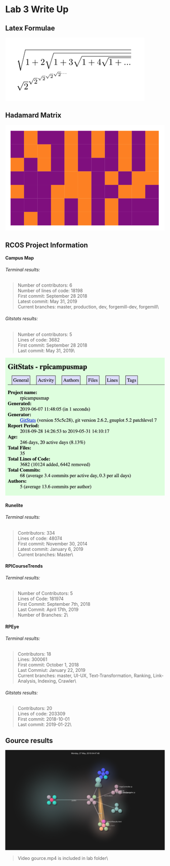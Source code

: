 # Lab 3 Write Up

## Latex Formulae
![photo of equations in latex](latex_squares.png)

## Hadamard Matrix
![photo of matrix in latex](matrix.png)

## RCOS Project Information 
#### Campus Map

###### Terminal results: 
> Number of contributors: 6\
> Number of lines of code: 18198\
> First commit: September 28 2018\
> Latest commit: May 31, 2019\
> Current branches: master, production, dev, forgemill-dev, forgemill\

###### Gitstats results:
> Number of contributors: 5\
> Lines of code: 3682\
> First commit: September 28 2018\
> Last commit: May 31, 2019\

![photo of gitstat result](gitstat.png)

#### Runelite

###### Terminal results:
> Contributors: 334\
> Lines of code: 48074\
> First commit: November 30, 2014\
> Latest commit: January 6, 2019\
> Current branches: Master\

#### RPICourseTrends

###### Terminal results:
> Number of Contributors: 5\
> Lines of Code: 181974\
> First Commit: September 7th, 2018\
> Last Commit: April 17th, 2019\
> Number of Branches: 2\

#### RPEye

###### Terminal results:
> Contributors: 18\
> Lines: 300061\
> First commit: October 1, 2018\
> Last Commiut: January 22, 2019\
> Current branches: master, UI-UX, Text-Transformation, Ranking, Link-Analysis, Indexing, Crawler\

###### Gitstats results:
> Contributors: 20\
> Lines of code: 203309\
> First commit: 2018-10-01\
> Last commit: 2019-01-22\


## Gource results
![photo of gource program](gource.png)
> Video gource.mp4 is included in lab folder\
 